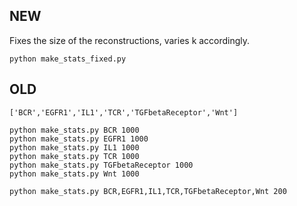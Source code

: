
## NEW

Fixes the size of the reconstructions, varies k accordingly.
```
python make_stats_fixed.py
```

## OLD

```
['BCR','EGFR1','IL1','TCR','TGFbetaReceptor','Wnt']
```

```
python make_stats.py BCR 1000
python make_stats.py EGFR1 1000
python make_stats.py IL1 1000
python make_stats.py TCR 1000
python make_stats.py TGFbetaReceptor 1000
python make_stats.py Wnt 1000
```

```
python make_stats.py BCR,EGFR1,IL1,TCR,TGFbetaReceptor,Wnt 200
```
